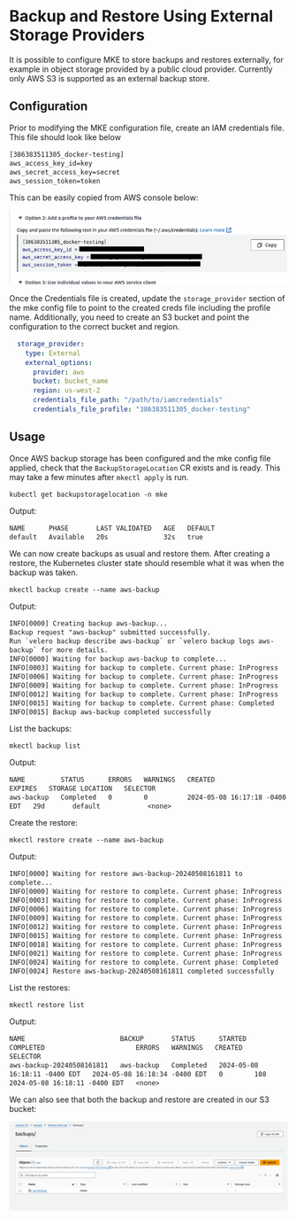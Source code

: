 # Backup and Restore Using External Storage Providers

It is possible to configure MKE to store backups and restores externally, for example in object storage provided by a public cloud provider. Currently only AWS S3 is supported as an external backup store.

## Configuration

Prior to modifying the MKE configuration file, create an IAM credentials file. This file should look like below
```
[386383511305_docker-testing]
aws_access_key_id=key
aws_secret_access_key=secret
aws_session_token=token
```

This can be easily copied from AWS console below:

![img.png](img.png)

Once the Credentials file is created, update the `storage_provider` section of the mke config file to point to the created creds file including the profile name. Additionally, you need to create an S3 bucket and point the configuration to the correct bucket and region. 

```yaml
  storage_provider:
    type: External
    external_options:
      provider: aws
      bucket: bucket_name
      region: us-west-2
      credentials_file_path: "/path/to/iamcredentials"
      credentials_file_profile: "386383511305_docker-testing"
```

## Usage

Once AWS backup storage has been configured and the mke config file applied, check that the `BackupStorageLocation` CR exists and is ready. This may take a few minutes after `mkectl apply` is run.

```shell
kubectl get backupstoragelocation -n mke
```

Output:
```shell
NAME      PHASE       LAST VALIDATED   AGE   DEFAULT
default   Available   20s              32s   true
```

We can now create backups as usual and restore them. After creating a restore, the Kubernetes cluster state should resemble what it was when the backup was taken.

```shell
mkectl backup create --name aws-backup
```

Output:
```shell
INFO[0000] Creating backup aws-backup...
Backup request "aws-backup" submitted successfully.
Run `velero backup describe aws-backup` or `velero backup logs aws-backup` for more details.
INFO[0000] Waiting for backup aws-backup to complete...
INFO[0003] Waiting for backup to complete. Current phase: InProgress
INFO[0006] Waiting for backup to complete. Current phase: InProgress
INFO[0009] Waiting for backup to complete. Current phase: InProgress
INFO[0012] Waiting for backup to complete. Current phase: InProgress
INFO[0015] Waiting for backup to complete. Current phase: Completed
INFO[0015] Backup aws-backup completed successfully
```

List the backups:
```shell
mkectl backup list
```

Output:
```shell
NAME         STATUS      ERRORS   WARNINGS   CREATED                         EXPIRES   STORAGE LOCATION   SELECTOR
aws-backup   Completed   0        0          2024-05-08 16:17:18 -0400 EDT   29d       default            <none>
```

Create the restore:
```shell
mkectl restore create --name aws-backup
```

Output:
```shell
INFO[0000] Waiting for restore aws-backup-20240508161811 to complete...
INFO[0000] Waiting for restore to complete. Current phase: InProgress
INFO[0003] Waiting for restore to complete. Current phase: InProgress
INFO[0006] Waiting for restore to complete. Current phase: InProgress
INFO[0009] Waiting for restore to complete. Current phase: InProgress
INFO[0012] Waiting for restore to complete. Current phase: InProgress
INFO[0015] Waiting for restore to complete. Current phase: InProgress
INFO[0018] Waiting for restore to complete. Current phase: InProgress
INFO[0021] Waiting for restore to complete. Current phase: InProgress
INFO[0024] Waiting for restore to complete. Current phase: Completed
INFO[0024] Restore aws-backup-20240508161811 completed successfully
```

List the restores:
```shell
mkectl restore list
```

Output:
```shell
NAME                        BACKUP       STATUS      STARTED                         COMPLETED                       ERRORS   WARNINGS   CREATED                         SELECTOR
aws-backup-20240508161811   aws-backup   Completed   2024-05-08 16:18:11 -0400 EDT   2024-05-08 16:18:34 -0400 EDT   0        108        2024-05-08 16:18:11 -0400 EDT   <none>
```

We can also see that both the backup and restore are created in our S3 bucket:

![img_1.png](img_1.png)
